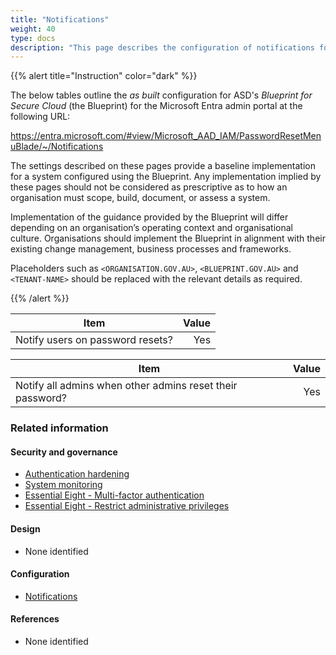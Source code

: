 ```yaml
---
title: "Notifications"
weight: 40
type: docs
description: "This page describes the configuration of notifications for password resets within Microsoft Entra ID associated with systems built according to the guidance provided by ASD's Blueprint for Secure Cloud."
---
```


{{% alert title="Instruction" color="dark" %}}

The below tables outline the _as built_ configuration for ASD's _Blueprint for Secure Cloud_ (the Blueprint) for the Microsoft Entra admin portal at the following URL:

<https://entra.microsoft.com/#view/Microsoft_AAD_IAM/PasswordResetMenuBlade/~/Notifications>

The settings described on these pages provide a baseline implementation for a system configured using the Blueprint. Any implementation implied by these pages should not be considered as prescriptive as to how an organisation must scope, build, document, or assess a system.

Implementation of the guidance provided by the Blueprint will differ depending on an organisation’s operating context and organisational culture. Organisations should implement the Blueprint in alignment with their existing change management, business processes and frameworks.

Placeholders such as `<ORGANISATION.GOV.AU>`, `<BLUEPRINT.GOV.AU>` and `<TENANT-NAME>` should be replaced with the relevant details as required.

{{% /alert %}}

| Item                             | Value |
| -------------------------------- | ----: |
| Notify users on password resets? |   Yes |

| Item                                                      | Value |
| --------------------------------------------------------- | ----: |
| Notify all admins when other admins reset their password? |   Yes |

### Related information

#### Security and governance

- [Authentication hardening](/security-and-governance/system-security-plan/system-hardening-authentication)
- [System monitoring](/security-and-governance/system-security-plan/system-monitoring)
- [Essential Eight - Multi-factor authentication](/security-and-governance/essential-eight/multi-factor-authentication)
- [Essential Eight - Restrict administrative privileges](/security-and-governance/essential-eight/restrict-administrative-privileges)

#### Design

- None identified

#### Configuration

- [Notifications](/configuration/entra-id/protection/risky-activities/multifactor-authentication/notifications)

#### References

- None identified
